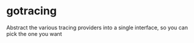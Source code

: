 # gotracing
Abstract the various tracing providers into a single interface, so you can pick the one you want
